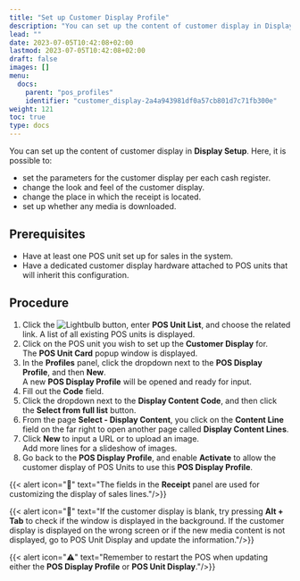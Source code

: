 ```yaml
---
title: "Set up Customer Display Profile"
description: "You can set up the content of customer display in Display Setup."
lead: ""
date: 2023-07-05T10:42:08+02:00
lastmod: 2023-07-05T10:42:08+02:00
draft: false
images: []
menu:
  docs:
    parent: "pos_profiles"
    identifier: "customer_display-2a4a943981df0a57cb801d7c71fb300e"
weight: 121
toc: true
type: docs
---
```


You can set up the content of customer display in **Display Setup**. Here, it is possible to:

- set the parameters for the customer display per each cash register. 
- change the look and feel of the customer display.
- change the place in which the receipt is located.
- set up whether any media is downloaded.

## Prerequisites

 - Have at least one POS unit set up for sales in the system.
 - Have a dedicated customer display hardware attached to POS units that will inherit this configuration.

## Procedure 

1. Click the ![Lightbulb](Lightbulb_icon.PNG) button, enter **POS Unit List**, and choose the related link. 
   A list of all existing POS units is displayed. 
2. Click on the POS unit you wish to set up the **Customer Display** for.  
   The **POS Unit Card** popup window is displayed.
3. In the **Profiles** panel, click the dropdown next to the **POS Display Profile**, and then **New**.  
   A new **POS Display Profile** will be opened and ready for input.
4. Fill out the **Code** field.
5. Click the dropdown next to the **Display Content Code**, and then click the **Select from full list** button.
6. From the page **Select - Display Content**, you click on the **Content Line** field on the far right to open another page called **Display Content Lines**.
7. Click **New** to input a URL or to upload an image.    
   Add more lines for a slideshow of images.
8. Go back to the **POS Display Profile**, and enable **Activate** to allow the customer display of POS Units to use this **POS Display Profile**.

{{< alert icon="📝" text="The fields in the <b>Receipt</b> panel are used for customizing the display of sales lines."/>}}

{{< alert icon="📝" text="If the customer display is blank, try pressing <b>Alt + Tab</b> to check if the window is displayed in the background. If the customer display is displayed on the wrong screen or if the new media content is not displayed, go to POS Unit Display and update the information."/>}}

{{< alert icon="⚠️" text="Remember to restart the POS when updating either the <b>POS Display Profile</b> or <b>POS Unit Display</b>."/>}}

